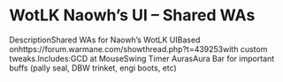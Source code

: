 # WotLK Naowh’s UI – Shared WAs

DescriptionShared WAs for Naowh’s WotLK UIBased onhttps://forum.warmane.com/showthread.php?t=439253with custom tweaks.Includes:GCD at MouseSwing Timer AurasAura Bar for important buffs (pally seal, DBW trinket, engi boots, etc)
